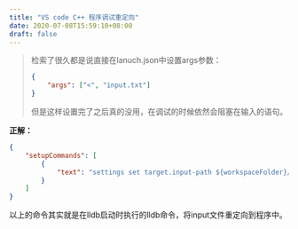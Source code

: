 ```yaml
---
title: "VS code C++ 程序调试重定向"
date: 2020-07-08T15:59:10+08:00
draft: false
---
```


> 检索了很久都是说直接在lanuch.json中设置args参数：
> 
> ```json
> {
>     "args": ["<", "input.txt"]
> }
> ```
> 
> 但是这样设置完了之后真的没用，在调试的时候依然会阻塞在输入的语句。

**正解：**


```json
{
    "setupCommands": [
        {
            "text": "settings set target.input-path ${workspaceFolder}/input"
        }
    ]
}
```

以上的命令其实就是在lldb启动时执行的lldb命令，将input文件重定向到程序中。
